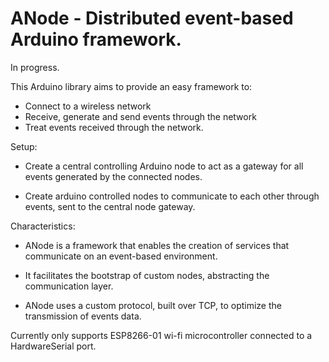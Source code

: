 
# ANode - Distributed event-based Arduino framework.

In progress.

This Arduino library aims to provide an easy framework to:

- Connect to a wireless network
- Receive, generate and send events through the
network
- Treat events received through the network.

Setup:

- Create a central controlling Arduino node to act as a
gateway for all events generated by the connected nodes.

- Create arduino controlled nodes to communicate to
each other through events, sent to the central node gateway.

Characteristics:

- ANode is a framework that enables the creation of services
that communicate on an event-based environment.

- It facilitates the bootstrap of custom nodes, abstracting
the communication layer.

- ANode uses a custom protocol, built over TCP, to optimize
the transmission of events data.

Currently only supports ESP8266-01 wi-fi microcontroller
connected to a HardwareSerial port.
